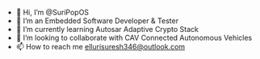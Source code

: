 - 👋 Hi, I’m @SuriPopOS
- 👀 I’m an Embedded Software Developer & Tester
- 🌱 I’m currently learning Autosar Adaptive Crypto Stack
- 💞️ I’m looking to collaborate with CAV Connected Autonomous Vehicles
- 📫 How to reach me ellurisuresh346@outlook.com

<!---
SuriPopOS/SuriPopOS is a ✨ special ✨ repository because its `README.md` (this file) appears on your GitHub profile.
You can click the Preview link to take a look at your changes.
--->
